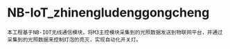 # NB-IoT_zhinengludenggongcheng
    本工程基于NB-IOT无线通信模块，将M3主控模块采集到的光照数据发送到物联网平台，并通过采集到的光照数据来控制灯泡的亮灭，实现自动化开关灯。

